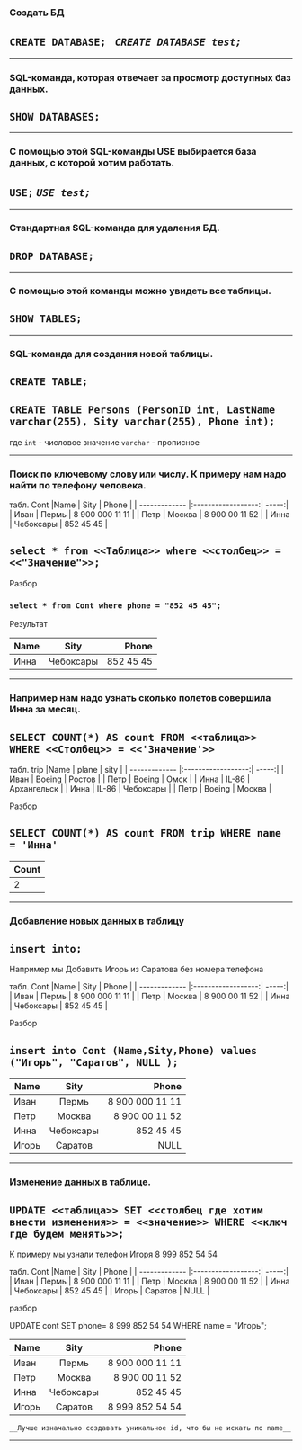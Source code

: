 ### Создать БД 

## ``CREATE DATABASE; `` *`CREATE DATABASE test;`*

---

### SQL-команда, которая отвечает за просмотр доступных баз данных.

## ``SHOW DATABASES;`` 

---

### С помощью этой SQL-команды USE выбирается база данных, с которой хотим работать.

## ``USE;`` *`USE test;`*

---

### Стандартная SQL-команда для удаления БД.

## ``DROP DATABASE;`` 

---

### С помощью этой команды можно увидеть все таблицы.

## ``SHOW TABLES;`` 

---

### SQL-команда для создания новой таблицы.

## ``CREATE TABLE;`` 

## ``CREATE TABLE Persons (PersonID int, LastName varchar(255), Sity varchar(255), Phone int);``
где ``int`` - числовое значение
``varchar`` - прописное

---

### Поиск по ключевому слову или числу. К примеру нам надо найти по телефону человека.

табл. Cont
|Name     | Sity              | Phone |
| ------------- |:------------------:| -----:|
| Иван    | Пермь   | 8 900 000 11 11 |
| Петр     | Москва |   8 900 00 11 52 |
| Инна  | Чебоксары        |     852 45 45 |

## ``select * from <<Таблица>> where <<столбец>> = <<"Значение">>;`` 

Разбор 

### ``select * from Cont where phone = "852 45 45";``

Результат 

|Name     | Sity              | Phone |
| ------------- |:------------------:| -----:|
| Инна  | Чебоксары        |     852 45 45 |

---

### Например нам надо узнать сколько полетов совершила Инна за месяц.

## ``SELECT COUNT(*) AS count FROM <<таблица>> WHERE <<Столбец>> = <<'Значение'>> ``

табл. trip
|Name     | plane             | sity |
| ------------- |:------------------:| -----:|
| Иван    | Boeing  | Ростов |
| Петр     | Boeing | Омск |
| Инна  | IL-86        |  Архангельск  |
| Инна  | IL-86        | Чебоксары |
| Петр     | Boeing | Москва   |

Разбор 

## ``SELECT COUNT(*) AS count FROM trip WHERE name = 'Инна' ``

|Count    |  
| ------------- |
|2 |

---

### Добавление новых данных в таблицу

 ## ``insert into;`` 

Например мы Добавить Игорь из Саратова без номера телефона

табл. Cont
|Name     | Sity              | Phone |
| ------------- |:------------------:| -----:|
| Иван    | Пермь   | 8 900 000 11 11 |
| Петр     | Москва |   8 900 00 11 52 |
| Инна  | Чебоксары        |     852 45 45 |

Разбор
## ``insert into Cont (Name,Sity,Phone) values ("Игорь", "Саратов", NULL );``

|Name     | Sity              | Phone |
| ------------- |:------------------:| -----:|
| Иван    | Пермь   | 8 900 000 11 11 |
| Петр     | Москва |   8 900 00 11 52 |
| Инна  | Чебоксары        |     852 45 45 |
| Игорь  | Саратов       |  NULL |

---

### Изменение данных в таблице.
 ## ``UPDATE <<таблица>> SET <<столбец где хотим внести изменения>> = <<значение>> WHERE <<ключ где будем менять>>;`` 

К примеру мы узнали телефон Игоря 8 999 852 54 54

табл. Cont
|Name     | Sity              | Phone |
| ------------- |:------------------:| -----:|
| Иван    | Пермь   | 8 900 000 11 11 |
| Петр     | Москва |   8 900 00 11 52 |
| Инна  | Чебоксары        |     852 45 45 |
| Игорь  | Саратов       |  NULL |

разбор

UPDATE cont SET phone= 8 999 852 54 54 WHERE name = "Игорь";

|Name     | Sity              | Phone |
| ------------- |:------------------:| -----:|
| Иван    | Пермь   | 8 900 000 11 11 |
| Петр     | Москва |   8 900 00 11 52 |
| Инна  | Чебоксары        |     852 45 45 |
| Игорь  | Саратов       | 8 999 852 54 54 |

```__Лучше изначально создавать уникальное id, что бы не искать по name__```

---



